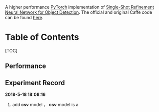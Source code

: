 A higher performance [PyTorch](http://pytorch.org/) implementation of [Single-Shot Refinement Neural Network for Object Detection](https://arxiv.org/abs/1711.06897 ). The official and original Caffe code can be found [here](https://github.com/sfzhang15/RefineDet).

# Table of Contents
[TOC]



## Performance





## Experiment Record

**2019-5-18 18:08:16**

1. add **csv** model ， **csv** model  is a 